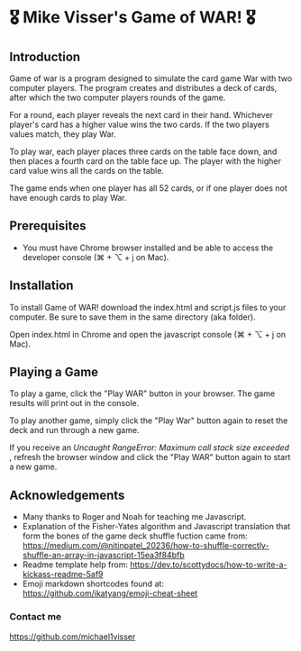  # :medal_military: Mike Visser's Game of WAR! :medal_military:
 

## Introduction 

Game of war is a program designed to simulate the card game War with two computer players. The program creates and distributes a deck of cards, after which the two computer players rounds of the game. 

For a round, each player reveals the next card in their hand. Whichever player's card has a higher value wins the two cards. If the two players values match, they play War. 

To play war, each player places three cards on the table face down, and then places a fourth card on the table face up. The player with the higher card value wins all the cards on the table. 

The game ends when one player has all 52 cards, or if one player does not have enough cards to play War.

## Prerequisites

* You must have Chrome browser installed and be able to access the developer console (⌘ + ⌥ + j on Mac).

## Installation

To install Game of WAR! download the index.html and script.js files to your computer. Be sure to save them in the same directory (aka folder).

Open index.html in Chrome and open the javascript console (⌘ + ⌥ + j on Mac).

## Playing a Game

To play a game, click the "Play WAR" button in your browser. The game results will print out in the console. 

To play another game, simply click the "Play War" button again to reset the deck and run through a new game. 

If you receive an _Uncaught RangeError: Maximum call stack size exceeded_ , refresh the browser window and click the "Play WAR" button again to start a new game. 

## Acknowledgements

* Many thanks to Roger and Noah for teaching me Javascript.
* Explanation of the Fisher-Yates algorithm and Javascript translation that form the bones of the game deck shuffle fuction came from:
    https://medium.com/@nitinpatel_20236/how-to-shuffle-correctly-shuffle-an-array-in-javascript-15ea3f84bfb
* Readme template help from:
    https://dev.to/scottydocs/how-to-write-a-kickass-readme-5af9
* Emoji markdown shortcodes found at:
    https://github.com/ikatyang/emoji-cheat-sheet

### Contact me
https://github.com/michael1visser